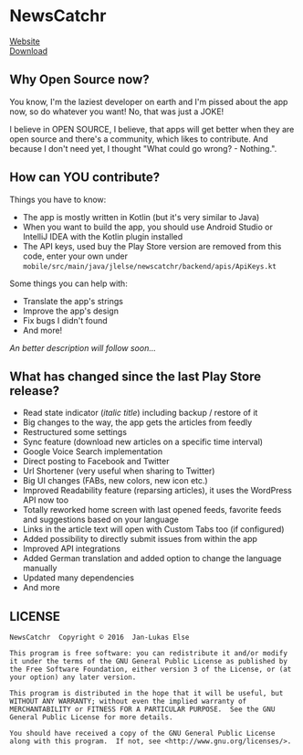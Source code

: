 # NewsCatchr

[Website](https://newscatchr.jlelse.eu)  
[Download](https://play.google.com/store/apps/details?id=jlelse.readit)

## Why Open Source now?

You know, I'm the laziest developer on earth and I'm pissed about the app now, so do whatever you want!
No, that was just a JOKE!

I believe in OPEN SOURCE, I believe, that apps will get better when they are open source and there's a community, which likes to contribute. And because I don't need yet, I thought "What could go wrong? - Nothing.".

## How can YOU contribute?

Things you have to know:

- The app is mostly written in Kotlin (but it's very similar to Java)
- When you want to build the app, you should use Android Studio or IntelliJ IDEA with the Kotlin plugin installed
- The API keys, used buy the Play Store version are removed from this code, enter your own under `mobile/src/main/java/jlelse/newscatchr/backend/apis/ApiKeys.kt`

Some things you can help with:

- Translate the app's strings
- Improve the app's design
- Fix bugs I didn't found
- And more!

_An better description will follow soon..._

## What has changed since the last Play Store release?

- Read state indicator (_italic title_) including backup / restore of it
- Big changes to the way, the app gets the articles from feedly
- Restructured some settings
- Sync feature (download new articles on a specific time interval)
- Google Voice Search implementation
- Direct posting to Facebook and Twitter
- Url Shortener (very useful when sharing to Twitter)
- Big UI changes (FABs, new colors, new icon etc.)
- Improved Readability feature (reparsing articles), it uses the WordPress API now too
- Totally reworked home screen with last opened feeds, favorite feeds and suggestions based on your language
- Links in the article text will open with Custom Tabs too (if configured)
- Added possibility to directly submit issues from within the app
- Improved API integrations
- Added German translation and added option to change the language manually
- Updated many dependencies
- And more


## LICENSE

```
NewsCatchr  Copyright © 2016  Jan-Lukas Else

This program is free software: you can redistribute it and/or modify it under the terms of the GNU General Public License as published by the Free Software Foundation, either version 3 of the License, or (at your option) any later version.

This program is distributed in the hope that it will be useful, but WITHOUT ANY WARRANTY; without even the implied warranty of MERCHANTABILITY or FITNESS FOR A PARTICULAR PURPOSE.  See the GNU General Public License for more details.

You should have received a copy of the GNU General Public License along with this program.  If not, see <http://www.gnu.org/licenses/>.
```
